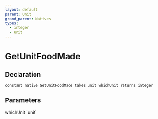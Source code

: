 ```yaml
---
layout: default
parent: Unit
grand_parent: Natives
types:
  - integer
  - unit
---
```


# GetUnitFoodMade

## Declaration

```
constant native GetUnitFoodMade takes unit whichUnit returns integer
```

## Parameters
<dl>
  <dt>whichUnit `unit`</dt>
  <dd></dd>
</dl>